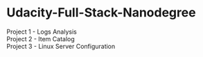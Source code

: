 # Udacity-Full-Stack-Nanodegree



Project 1 - Logs Analysis  
Project 2 - Item Catalog  
Project 3 - Linux Server Configuration  
